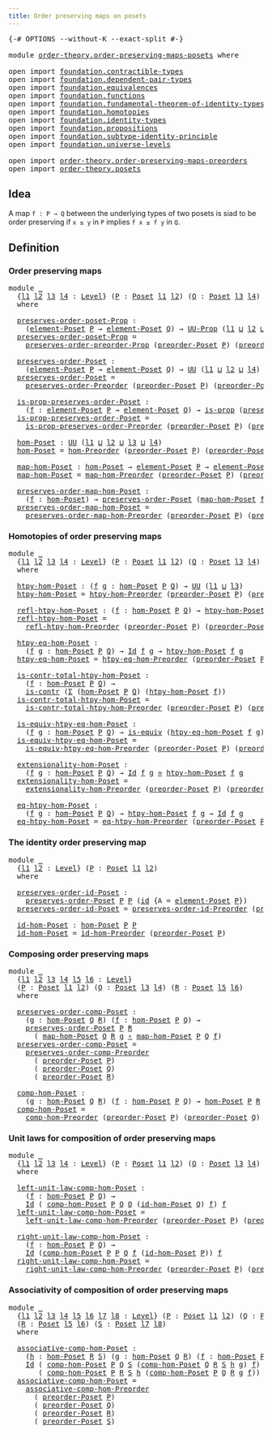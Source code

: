 ```yaml
---
title: Order preserving maps on posets
---
```


<pre class="Agda"><a id="57" class="Symbol">{-#</a> <a id="61" class="Keyword">OPTIONS</a> <a id="69" class="Pragma">--without-K</a> <a id="81" class="Pragma">--exact-split</a> <a id="95" class="Symbol">#-}</a>

<a id="100" class="Keyword">module</a> <a id="107" href="order-theory.order-preserving-maps-posets.html" class="Module">order-theory.order-preserving-maps-posets</a> <a id="149" class="Keyword">where</a>

<a id="156" class="Keyword">open</a> <a id="161" class="Keyword">import</a> <a id="168" href="foundation.contractible-types.html" class="Module">foundation.contractible-types</a>
<a id="198" class="Keyword">open</a> <a id="203" class="Keyword">import</a> <a id="210" href="foundation.dependent-pair-types.html" class="Module">foundation.dependent-pair-types</a>
<a id="242" class="Keyword">open</a> <a id="247" class="Keyword">import</a> <a id="254" href="foundation.equivalences.html" class="Module">foundation.equivalences</a>
<a id="278" class="Keyword">open</a> <a id="283" class="Keyword">import</a> <a id="290" href="foundation.functions.html" class="Module">foundation.functions</a>
<a id="311" class="Keyword">open</a> <a id="316" class="Keyword">import</a> <a id="323" href="foundation.fundamental-theorem-of-identity-types.html" class="Module">foundation.fundamental-theorem-of-identity-types</a>
<a id="372" class="Keyword">open</a> <a id="377" class="Keyword">import</a> <a id="384" href="foundation.homotopies.html" class="Module">foundation.homotopies</a>
<a id="406" class="Keyword">open</a> <a id="411" class="Keyword">import</a> <a id="418" href="foundation.identity-types.html" class="Module">foundation.identity-types</a>
<a id="444" class="Keyword">open</a> <a id="449" class="Keyword">import</a> <a id="456" href="foundation.propositions.html" class="Module">foundation.propositions</a>
<a id="480" class="Keyword">open</a> <a id="485" class="Keyword">import</a> <a id="492" href="foundation.subtype-identity-principle.html" class="Module">foundation.subtype-identity-principle</a>
<a id="530" class="Keyword">open</a> <a id="535" class="Keyword">import</a> <a id="542" href="foundation.universe-levels.html" class="Module">foundation.universe-levels</a>

<a id="570" class="Keyword">open</a> <a id="575" class="Keyword">import</a> <a id="582" href="order-theory.order-preserving-maps-preorders.html" class="Module">order-theory.order-preserving-maps-preorders</a>
<a id="627" class="Keyword">open</a> <a id="632" class="Keyword">import</a> <a id="639" href="order-theory.posets.html" class="Module">order-theory.posets</a>
</pre>
## Idea

A map `f : P → Q` between the underlying types of two posets is siad to be order preserving if `x ≤ y` in `P` implies `f x ≤ f y` in `Q`.

## Definition

### Order preserving maps

<pre class="Agda"><a id="862" class="Keyword">module</a> <a id="869" href="order-theory.order-preserving-maps-posets.html#869" class="Module">_</a>
  <a id="873" class="Symbol">{</a><a id="874" href="order-theory.order-preserving-maps-posets.html#874" class="Bound">l1</a> <a id="877" href="order-theory.order-preserving-maps-posets.html#877" class="Bound">l2</a> <a id="880" href="order-theory.order-preserving-maps-posets.html#880" class="Bound">l3</a> <a id="883" href="order-theory.order-preserving-maps-posets.html#883" class="Bound">l4</a> <a id="886" class="Symbol">:</a> <a id="888" href="Agda.Primitive.html#597" class="Postulate">Level</a><a id="893" class="Symbol">}</a> <a id="895" class="Symbol">(</a><a id="896" href="order-theory.order-preserving-maps-posets.html#896" class="Bound">P</a> <a id="898" class="Symbol">:</a> <a id="900" href="order-theory.posets.html#731" class="Function">Poset</a> <a id="906" href="order-theory.order-preserving-maps-posets.html#874" class="Bound">l1</a> <a id="909" href="order-theory.order-preserving-maps-posets.html#877" class="Bound">l2</a><a id="911" class="Symbol">)</a> <a id="913" class="Symbol">(</a><a id="914" href="order-theory.order-preserving-maps-posets.html#914" class="Bound">Q</a> <a id="916" class="Symbol">:</a> <a id="918" href="order-theory.posets.html#731" class="Function">Poset</a> <a id="924" href="order-theory.order-preserving-maps-posets.html#880" class="Bound">l3</a> <a id="927" href="order-theory.order-preserving-maps-posets.html#883" class="Bound">l4</a><a id="929" class="Symbol">)</a>
  <a id="933" class="Keyword">where</a>

  <a id="942" href="order-theory.order-preserving-maps-posets.html#942" class="Function">preserves-order-poset-Prop</a> <a id="969" class="Symbol">:</a>
    <a id="975" class="Symbol">(</a><a id="976" href="order-theory.posets.html#1145" class="Function">element-Poset</a> <a id="990" href="order-theory.order-preserving-maps-posets.html#896" class="Bound">P</a> <a id="992" class="Symbol">→</a> <a id="994" href="order-theory.posets.html#1145" class="Function">element-Poset</a> <a id="1008" href="order-theory.order-preserving-maps-posets.html#914" class="Bound">Q</a><a id="1009" class="Symbol">)</a> <a id="1011" class="Symbol">→</a> <a id="1013" href="foundation-core.propositions.html#1380" class="Function">UU-Prop</a> <a id="1021" class="Symbol">(</a><a id="1022" href="order-theory.order-preserving-maps-posets.html#874" class="Bound">l1</a> <a id="1025" href="Agda.Primitive.html#810" class="Primitive Operator">⊔</a> <a id="1027" href="order-theory.order-preserving-maps-posets.html#877" class="Bound">l2</a> <a id="1030" href="Agda.Primitive.html#810" class="Primitive Operator">⊔</a> <a id="1032" href="order-theory.order-preserving-maps-posets.html#883" class="Bound">l4</a><a id="1034" class="Symbol">)</a>
  <a id="1038" href="order-theory.order-preserving-maps-posets.html#942" class="Function">preserves-order-poset-Prop</a> <a id="1065" class="Symbol">=</a>
    <a id="1071" href="order-theory.order-preserving-maps-preorders.html#903" class="Function">preserves-order-preorder-Prop</a> <a id="1101" class="Symbol">(</a><a id="1102" href="order-theory.posets.html#1761" class="Function">preorder-Poset</a> <a id="1117" href="order-theory.order-preserving-maps-posets.html#896" class="Bound">P</a><a id="1118" class="Symbol">)</a> <a id="1120" class="Symbol">(</a><a id="1121" href="order-theory.posets.html#1761" class="Function">preorder-Poset</a> <a id="1136" href="order-theory.order-preserving-maps-posets.html#914" class="Bound">Q</a><a id="1137" class="Symbol">)</a>

  <a id="1142" href="order-theory.order-preserving-maps-posets.html#1142" class="Function">preserves-order-Poset</a> <a id="1164" class="Symbol">:</a>
    <a id="1170" class="Symbol">(</a><a id="1171" href="order-theory.posets.html#1145" class="Function">element-Poset</a> <a id="1185" href="order-theory.order-preserving-maps-posets.html#896" class="Bound">P</a> <a id="1187" class="Symbol">→</a> <a id="1189" href="order-theory.posets.html#1145" class="Function">element-Poset</a> <a id="1203" href="order-theory.order-preserving-maps-posets.html#914" class="Bound">Q</a><a id="1204" class="Symbol">)</a> <a id="1206" class="Symbol">→</a> <a id="1208" href="foundation-core.universe-levels.html#222" class="Primitive">UU</a> <a id="1211" class="Symbol">(</a><a id="1212" href="order-theory.order-preserving-maps-posets.html#874" class="Bound">l1</a> <a id="1215" href="Agda.Primitive.html#810" class="Primitive Operator">⊔</a> <a id="1217" href="order-theory.order-preserving-maps-posets.html#877" class="Bound">l2</a> <a id="1220" href="Agda.Primitive.html#810" class="Primitive Operator">⊔</a> <a id="1222" href="order-theory.order-preserving-maps-posets.html#883" class="Bound">l4</a><a id="1224" class="Symbol">)</a>
  <a id="1228" href="order-theory.order-preserving-maps-posets.html#1142" class="Function">preserves-order-Poset</a> <a id="1250" class="Symbol">=</a>
    <a id="1256" href="order-theory.order-preserving-maps-preorders.html#1276" class="Function">preserves-order-Preorder</a> <a id="1281" class="Symbol">(</a><a id="1282" href="order-theory.posets.html#1761" class="Function">preorder-Poset</a> <a id="1297" href="order-theory.order-preserving-maps-posets.html#896" class="Bound">P</a><a id="1298" class="Symbol">)</a> <a id="1300" class="Symbol">(</a><a id="1301" href="order-theory.posets.html#1761" class="Function">preorder-Poset</a> <a id="1316" href="order-theory.order-preserving-maps-posets.html#914" class="Bound">Q</a><a id="1317" class="Symbol">)</a>

  <a id="1322" href="order-theory.order-preserving-maps-posets.html#1322" class="Function">is-prop-preserves-order-Poset</a> <a id="1352" class="Symbol">:</a>
    <a id="1358" class="Symbol">(</a><a id="1359" href="order-theory.order-preserving-maps-posets.html#1359" class="Bound">f</a> <a id="1361" class="Symbol">:</a> <a id="1363" href="order-theory.posets.html#1145" class="Function">element-Poset</a> <a id="1377" href="order-theory.order-preserving-maps-posets.html#896" class="Bound">P</a> <a id="1379" class="Symbol">→</a> <a id="1381" href="order-theory.posets.html#1145" class="Function">element-Poset</a> <a id="1395" href="order-theory.order-preserving-maps-posets.html#914" class="Bound">Q</a><a id="1396" class="Symbol">)</a> <a id="1398" class="Symbol">→</a> <a id="1400" href="foundation-core.propositions.html#1295" class="Function">is-prop</a> <a id="1408" class="Symbol">(</a><a id="1409" href="order-theory.order-preserving-maps-posets.html#1142" class="Function">preserves-order-Poset</a> <a id="1431" href="order-theory.order-preserving-maps-posets.html#1359" class="Bound">f</a><a id="1432" class="Symbol">)</a>
  <a id="1436" href="order-theory.order-preserving-maps-posets.html#1322" class="Function">is-prop-preserves-order-Poset</a> <a id="1466" class="Symbol">=</a>
    <a id="1472" href="order-theory.order-preserving-maps-preorders.html#1451" class="Function">is-prop-preserves-order-Preorder</a> <a id="1505" class="Symbol">(</a><a id="1506" href="order-theory.posets.html#1761" class="Function">preorder-Poset</a> <a id="1521" href="order-theory.order-preserving-maps-posets.html#896" class="Bound">P</a><a id="1522" class="Symbol">)</a> <a id="1524" class="Symbol">(</a><a id="1525" href="order-theory.posets.html#1761" class="Function">preorder-Poset</a> <a id="1540" href="order-theory.order-preserving-maps-posets.html#914" class="Bound">Q</a><a id="1541" class="Symbol">)</a>

  <a id="1546" href="order-theory.order-preserving-maps-posets.html#1546" class="Function">hom-Poset</a> <a id="1556" class="Symbol">:</a> <a id="1558" href="foundation-core.universe-levels.html#222" class="Primitive">UU</a> <a id="1561" class="Symbol">(</a><a id="1562" href="order-theory.order-preserving-maps-posets.html#874" class="Bound">l1</a> <a id="1565" href="Agda.Primitive.html#810" class="Primitive Operator">⊔</a> <a id="1567" href="order-theory.order-preserving-maps-posets.html#877" class="Bound">l2</a> <a id="1570" href="Agda.Primitive.html#810" class="Primitive Operator">⊔</a> <a id="1572" href="order-theory.order-preserving-maps-posets.html#880" class="Bound">l3</a> <a id="1575" href="Agda.Primitive.html#810" class="Primitive Operator">⊔</a> <a id="1577" href="order-theory.order-preserving-maps-posets.html#883" class="Bound">l4</a><a id="1579" class="Symbol">)</a>
  <a id="1583" href="order-theory.order-preserving-maps-posets.html#1546" class="Function">hom-Poset</a> <a id="1593" class="Symbol">=</a> <a id="1595" href="order-theory.order-preserving-maps-preorders.html#1677" class="Function">hom-Preorder</a> <a id="1608" class="Symbol">(</a><a id="1609" href="order-theory.posets.html#1761" class="Function">preorder-Poset</a> <a id="1624" href="order-theory.order-preserving-maps-posets.html#896" class="Bound">P</a><a id="1625" class="Symbol">)</a> <a id="1627" class="Symbol">(</a><a id="1628" href="order-theory.posets.html#1761" class="Function">preorder-Poset</a> <a id="1643" href="order-theory.order-preserving-maps-posets.html#914" class="Bound">Q</a><a id="1644" class="Symbol">)</a>

  <a id="1649" href="order-theory.order-preserving-maps-posets.html#1649" class="Function">map-hom-Poset</a> <a id="1663" class="Symbol">:</a> <a id="1665" href="order-theory.order-preserving-maps-posets.html#1546" class="Function">hom-Poset</a> <a id="1675" class="Symbol">→</a> <a id="1677" href="order-theory.posets.html#1145" class="Function">element-Poset</a> <a id="1691" href="order-theory.order-preserving-maps-posets.html#896" class="Bound">P</a> <a id="1693" class="Symbol">→</a> <a id="1695" href="order-theory.posets.html#1145" class="Function">element-Poset</a> <a id="1709" href="order-theory.order-preserving-maps-posets.html#914" class="Bound">Q</a>
  <a id="1713" href="order-theory.order-preserving-maps-posets.html#1649" class="Function">map-hom-Poset</a> <a id="1727" class="Symbol">=</a> <a id="1729" href="order-theory.order-preserving-maps-preorders.html#1808" class="Function">map-hom-Preorder</a> <a id="1746" class="Symbol">(</a><a id="1747" href="order-theory.posets.html#1761" class="Function">preorder-Poset</a> <a id="1762" href="order-theory.order-preserving-maps-posets.html#896" class="Bound">P</a><a id="1763" class="Symbol">)</a> <a id="1765" class="Symbol">(</a><a id="1766" href="order-theory.posets.html#1761" class="Function">preorder-Poset</a> <a id="1781" href="order-theory.order-preserving-maps-posets.html#914" class="Bound">Q</a><a id="1782" class="Symbol">)</a>

  <a id="1787" href="order-theory.order-preserving-maps-posets.html#1787" class="Function">preserves-order-map-hom-Poset</a> <a id="1817" class="Symbol">:</a>
    <a id="1823" class="Symbol">(</a><a id="1824" href="order-theory.order-preserving-maps-posets.html#1824" class="Bound">f</a> <a id="1826" class="Symbol">:</a> <a id="1828" href="order-theory.order-preserving-maps-posets.html#1546" class="Function">hom-Poset</a><a id="1837" class="Symbol">)</a> <a id="1839" class="Symbol">→</a> <a id="1841" href="order-theory.order-preserving-maps-posets.html#1142" class="Function">preserves-order-Poset</a> <a id="1863" class="Symbol">(</a><a id="1864" href="order-theory.order-preserving-maps-posets.html#1649" class="Function">map-hom-Poset</a> <a id="1878" href="order-theory.order-preserving-maps-posets.html#1824" class="Bound">f</a><a id="1879" class="Symbol">)</a>
  <a id="1883" href="order-theory.order-preserving-maps-posets.html#1787" class="Function">preserves-order-map-hom-Poset</a> <a id="1913" class="Symbol">=</a>
    <a id="1919" href="order-theory.order-preserving-maps-preorders.html#1910" class="Function">preserves-order-map-hom-Preorder</a> <a id="1952" class="Symbol">(</a><a id="1953" href="order-theory.posets.html#1761" class="Function">preorder-Poset</a> <a id="1968" href="order-theory.order-preserving-maps-posets.html#896" class="Bound">P</a><a id="1969" class="Symbol">)</a> <a id="1971" class="Symbol">(</a><a id="1972" href="order-theory.posets.html#1761" class="Function">preorder-Poset</a> <a id="1987" href="order-theory.order-preserving-maps-posets.html#914" class="Bound">Q</a><a id="1988" class="Symbol">)</a>
</pre>
### Homotopies of order preserving maps

<pre class="Agda"><a id="2044" class="Keyword">module</a> <a id="2051" href="order-theory.order-preserving-maps-posets.html#2051" class="Module">_</a>
  <a id="2055" class="Symbol">{</a><a id="2056" href="order-theory.order-preserving-maps-posets.html#2056" class="Bound">l1</a> <a id="2059" href="order-theory.order-preserving-maps-posets.html#2059" class="Bound">l2</a> <a id="2062" href="order-theory.order-preserving-maps-posets.html#2062" class="Bound">l3</a> <a id="2065" href="order-theory.order-preserving-maps-posets.html#2065" class="Bound">l4</a> <a id="2068" class="Symbol">:</a> <a id="2070" href="Agda.Primitive.html#597" class="Postulate">Level</a><a id="2075" class="Symbol">}</a> <a id="2077" class="Symbol">(</a><a id="2078" href="order-theory.order-preserving-maps-posets.html#2078" class="Bound">P</a> <a id="2080" class="Symbol">:</a> <a id="2082" href="order-theory.posets.html#731" class="Function">Poset</a> <a id="2088" href="order-theory.order-preserving-maps-posets.html#2056" class="Bound">l1</a> <a id="2091" href="order-theory.order-preserving-maps-posets.html#2059" class="Bound">l2</a><a id="2093" class="Symbol">)</a> <a id="2095" class="Symbol">(</a><a id="2096" href="order-theory.order-preserving-maps-posets.html#2096" class="Bound">Q</a> <a id="2098" class="Symbol">:</a> <a id="2100" href="order-theory.posets.html#731" class="Function">Poset</a> <a id="2106" href="order-theory.order-preserving-maps-posets.html#2062" class="Bound">l3</a> <a id="2109" href="order-theory.order-preserving-maps-posets.html#2065" class="Bound">l4</a><a id="2111" class="Symbol">)</a>
  <a id="2115" class="Keyword">where</a>

  <a id="2124" href="order-theory.order-preserving-maps-posets.html#2124" class="Function">htpy-hom-Poset</a> <a id="2139" class="Symbol">:</a> <a id="2141" class="Symbol">(</a><a id="2142" href="order-theory.order-preserving-maps-posets.html#2142" class="Bound">f</a> <a id="2144" href="order-theory.order-preserving-maps-posets.html#2144" class="Bound">g</a> <a id="2146" class="Symbol">:</a> <a id="2148" href="order-theory.order-preserving-maps-posets.html#1546" class="Function">hom-Poset</a> <a id="2158" href="order-theory.order-preserving-maps-posets.html#2078" class="Bound">P</a> <a id="2160" href="order-theory.order-preserving-maps-posets.html#2096" class="Bound">Q</a><a id="2161" class="Symbol">)</a> <a id="2163" class="Symbol">→</a> <a id="2165" href="foundation-core.universe-levels.html#222" class="Primitive">UU</a> <a id="2168" class="Symbol">(</a><a id="2169" href="order-theory.order-preserving-maps-posets.html#2056" class="Bound">l1</a> <a id="2172" href="Agda.Primitive.html#810" class="Primitive Operator">⊔</a> <a id="2174" href="order-theory.order-preserving-maps-posets.html#2062" class="Bound">l3</a><a id="2176" class="Symbol">)</a>
  <a id="2180" href="order-theory.order-preserving-maps-posets.html#2124" class="Function">htpy-hom-Poset</a> <a id="2195" class="Symbol">=</a> <a id="2197" href="order-theory.order-preserving-maps-preorders.html#2197" class="Function">htpy-hom-Preorder</a> <a id="2215" class="Symbol">(</a><a id="2216" href="order-theory.posets.html#1761" class="Function">preorder-Poset</a> <a id="2231" href="order-theory.order-preserving-maps-posets.html#2078" class="Bound">P</a><a id="2232" class="Symbol">)</a> <a id="2234" class="Symbol">(</a><a id="2235" href="order-theory.posets.html#1761" class="Function">preorder-Poset</a> <a id="2250" href="order-theory.order-preserving-maps-posets.html#2096" class="Bound">Q</a><a id="2251" class="Symbol">)</a>

  <a id="2256" href="order-theory.order-preserving-maps-posets.html#2256" class="Function">refl-htpy-hom-Poset</a> <a id="2276" class="Symbol">:</a> <a id="2278" class="Symbol">(</a><a id="2279" href="order-theory.order-preserving-maps-posets.html#2279" class="Bound">f</a> <a id="2281" class="Symbol">:</a> <a id="2283" href="order-theory.order-preserving-maps-posets.html#1546" class="Function">hom-Poset</a> <a id="2293" href="order-theory.order-preserving-maps-posets.html#2078" class="Bound">P</a> <a id="2295" href="order-theory.order-preserving-maps-posets.html#2096" class="Bound">Q</a><a id="2296" class="Symbol">)</a> <a id="2298" class="Symbol">→</a> <a id="2300" href="order-theory.order-preserving-maps-posets.html#2124" class="Function">htpy-hom-Poset</a> <a id="2315" href="order-theory.order-preserving-maps-posets.html#2279" class="Bound">f</a> <a id="2317" href="order-theory.order-preserving-maps-posets.html#2279" class="Bound">f</a>
  <a id="2321" href="order-theory.order-preserving-maps-posets.html#2256" class="Function">refl-htpy-hom-Poset</a> <a id="2341" class="Symbol">=</a>
    <a id="2347" href="order-theory.order-preserving-maps-preorders.html#2334" class="Function">refl-htpy-hom-Preorder</a> <a id="2370" class="Symbol">(</a><a id="2371" href="order-theory.posets.html#1761" class="Function">preorder-Poset</a> <a id="2386" href="order-theory.order-preserving-maps-posets.html#2078" class="Bound">P</a><a id="2387" class="Symbol">)</a> <a id="2389" class="Symbol">(</a><a id="2390" href="order-theory.posets.html#1761" class="Function">preorder-Poset</a> <a id="2405" href="order-theory.order-preserving-maps-posets.html#2096" class="Bound">Q</a><a id="2406" class="Symbol">)</a>

  <a id="2411" href="order-theory.order-preserving-maps-posets.html#2411" class="Function">htpy-eq-hom-Poset</a> <a id="2429" class="Symbol">:</a>
    <a id="2435" class="Symbol">(</a><a id="2436" href="order-theory.order-preserving-maps-posets.html#2436" class="Bound">f</a> <a id="2438" href="order-theory.order-preserving-maps-posets.html#2438" class="Bound">g</a> <a id="2440" class="Symbol">:</a> <a id="2442" href="order-theory.order-preserving-maps-posets.html#1546" class="Function">hom-Poset</a> <a id="2452" href="order-theory.order-preserving-maps-posets.html#2078" class="Bound">P</a> <a id="2454" href="order-theory.order-preserving-maps-posets.html#2096" class="Bound">Q</a><a id="2455" class="Symbol">)</a> <a id="2457" class="Symbol">→</a> <a id="2459" href="foundation-core.identity-types.html#1754" class="Datatype">Id</a> <a id="2462" href="order-theory.order-preserving-maps-posets.html#2436" class="Bound">f</a> <a id="2464" href="order-theory.order-preserving-maps-posets.html#2438" class="Bound">g</a> <a id="2466" class="Symbol">→</a> <a id="2468" href="order-theory.order-preserving-maps-posets.html#2124" class="Function">htpy-hom-Poset</a> <a id="2483" href="order-theory.order-preserving-maps-posets.html#2436" class="Bound">f</a> <a id="2485" href="order-theory.order-preserving-maps-posets.html#2438" class="Bound">g</a>
  <a id="2489" href="order-theory.order-preserving-maps-posets.html#2411" class="Function">htpy-eq-hom-Poset</a> <a id="2507" class="Symbol">=</a> <a id="2509" href="order-theory.order-preserving-maps-preorders.html#2448" class="Function">htpy-eq-hom-Preorder</a> <a id="2530" class="Symbol">(</a><a id="2531" href="order-theory.posets.html#1761" class="Function">preorder-Poset</a> <a id="2546" href="order-theory.order-preserving-maps-posets.html#2078" class="Bound">P</a><a id="2547" class="Symbol">)</a> <a id="2549" class="Symbol">(</a><a id="2550" href="order-theory.posets.html#1761" class="Function">preorder-Poset</a> <a id="2565" href="order-theory.order-preserving-maps-posets.html#2096" class="Bound">Q</a><a id="2566" class="Symbol">)</a>

  <a id="2571" href="order-theory.order-preserving-maps-posets.html#2571" class="Function">is-contr-total-htpy-hom-Poset</a> <a id="2601" class="Symbol">:</a>
    <a id="2607" class="Symbol">(</a><a id="2608" href="order-theory.order-preserving-maps-posets.html#2608" class="Bound">f</a> <a id="2610" class="Symbol">:</a> <a id="2612" href="order-theory.order-preserving-maps-posets.html#1546" class="Function">hom-Poset</a> <a id="2622" href="order-theory.order-preserving-maps-posets.html#2078" class="Bound">P</a> <a id="2624" href="order-theory.order-preserving-maps-posets.html#2096" class="Bound">Q</a><a id="2625" class="Symbol">)</a> <a id="2627" class="Symbol">→</a>
    <a id="2633" href="foundation-core.contractible-types.html#992" class="Function">is-contr</a> <a id="2642" class="Symbol">(</a><a id="2643" href="foundation-core.dependent-pair-types.html#502" class="Record">Σ</a> <a id="2645" class="Symbol">(</a><a id="2646" href="order-theory.order-preserving-maps-posets.html#1546" class="Function">hom-Poset</a> <a id="2656" href="order-theory.order-preserving-maps-posets.html#2078" class="Bound">P</a> <a id="2658" href="order-theory.order-preserving-maps-posets.html#2096" class="Bound">Q</a><a id="2659" class="Symbol">)</a> <a id="2661" class="Symbol">(</a><a id="2662" href="order-theory.order-preserving-maps-posets.html#2124" class="Function">htpy-hom-Poset</a> <a id="2677" href="order-theory.order-preserving-maps-posets.html#2608" class="Bound">f</a><a id="2678" class="Symbol">))</a>
  <a id="2683" href="order-theory.order-preserving-maps-posets.html#2571" class="Function">is-contr-total-htpy-hom-Poset</a> <a id="2713" class="Symbol">=</a>
    <a id="2719" href="order-theory.order-preserving-maps-preorders.html#2596" class="Function">is-contr-total-htpy-hom-Preorder</a> <a id="2752" class="Symbol">(</a><a id="2753" href="order-theory.posets.html#1761" class="Function">preorder-Poset</a> <a id="2768" href="order-theory.order-preserving-maps-posets.html#2078" class="Bound">P</a><a id="2769" class="Symbol">)</a> <a id="2771" class="Symbol">(</a><a id="2772" href="order-theory.posets.html#1761" class="Function">preorder-Poset</a> <a id="2787" href="order-theory.order-preserving-maps-posets.html#2096" class="Bound">Q</a><a id="2788" class="Symbol">)</a>

  <a id="2793" href="order-theory.order-preserving-maps-posets.html#2793" class="Function">is-equiv-htpy-eq-hom-Poset</a> <a id="2820" class="Symbol">:</a>
    <a id="2826" class="Symbol">(</a><a id="2827" href="order-theory.order-preserving-maps-posets.html#2827" class="Bound">f</a> <a id="2829" href="order-theory.order-preserving-maps-posets.html#2829" class="Bound">g</a> <a id="2831" class="Symbol">:</a> <a id="2833" href="order-theory.order-preserving-maps-posets.html#1546" class="Function">hom-Poset</a> <a id="2843" href="order-theory.order-preserving-maps-posets.html#2078" class="Bound">P</a> <a id="2845" href="order-theory.order-preserving-maps-posets.html#2096" class="Bound">Q</a><a id="2846" class="Symbol">)</a> <a id="2848" class="Symbol">→</a> <a id="2850" href="foundation-core.equivalences.html#1542" class="Function">is-equiv</a> <a id="2859" class="Symbol">(</a><a id="2860" href="order-theory.order-preserving-maps-posets.html#2411" class="Function">htpy-eq-hom-Poset</a> <a id="2878" href="order-theory.order-preserving-maps-posets.html#2827" class="Bound">f</a> <a id="2880" href="order-theory.order-preserving-maps-posets.html#2829" class="Bound">g</a><a id="2881" class="Symbol">)</a>
  <a id="2885" href="order-theory.order-preserving-maps-posets.html#2793" class="Function">is-equiv-htpy-eq-hom-Poset</a> <a id="2912" class="Symbol">=</a>
    <a id="2918" href="order-theory.order-preserving-maps-preorders.html#2989" class="Function">is-equiv-htpy-eq-hom-Preorder</a> <a id="2948" class="Symbol">(</a><a id="2949" href="order-theory.posets.html#1761" class="Function">preorder-Poset</a> <a id="2964" href="order-theory.order-preserving-maps-posets.html#2078" class="Bound">P</a><a id="2965" class="Symbol">)</a> <a id="2967" class="Symbol">(</a><a id="2968" href="order-theory.posets.html#1761" class="Function">preorder-Poset</a> <a id="2983" href="order-theory.order-preserving-maps-posets.html#2096" class="Bound">Q</a><a id="2984" class="Symbol">)</a>

  <a id="2989" href="order-theory.order-preserving-maps-posets.html#2989" class="Function">extensionality-hom-Poset</a> <a id="3014" class="Symbol">:</a>
    <a id="3020" class="Symbol">(</a><a id="3021" href="order-theory.order-preserving-maps-posets.html#3021" class="Bound">f</a> <a id="3023" href="order-theory.order-preserving-maps-posets.html#3023" class="Bound">g</a> <a id="3025" class="Symbol">:</a> <a id="3027" href="order-theory.order-preserving-maps-posets.html#1546" class="Function">hom-Poset</a> <a id="3037" href="order-theory.order-preserving-maps-posets.html#2078" class="Bound">P</a> <a id="3039" href="order-theory.order-preserving-maps-posets.html#2096" class="Bound">Q</a><a id="3040" class="Symbol">)</a> <a id="3042" class="Symbol">→</a> <a id="3044" href="foundation-core.identity-types.html#1754" class="Datatype">Id</a> <a id="3047" href="order-theory.order-preserving-maps-posets.html#3021" class="Bound">f</a> <a id="3049" href="order-theory.order-preserving-maps-posets.html#3023" class="Bound">g</a> <a id="3051" href="foundation-core.equivalences.html#1607" class="Function Operator">≃</a> <a id="3053" href="order-theory.order-preserving-maps-posets.html#2124" class="Function">htpy-hom-Poset</a> <a id="3068" href="order-theory.order-preserving-maps-posets.html#3021" class="Bound">f</a> <a id="3070" href="order-theory.order-preserving-maps-posets.html#3023" class="Bound">g</a>
  <a id="3074" href="order-theory.order-preserving-maps-posets.html#2989" class="Function">extensionality-hom-Poset</a> <a id="3099" class="Symbol">=</a>
    <a id="3105" href="order-theory.order-preserving-maps-preorders.html#3266" class="Function">extensionality-hom-Preorder</a> <a id="3133" class="Symbol">(</a><a id="3134" href="order-theory.posets.html#1761" class="Function">preorder-Poset</a> <a id="3149" href="order-theory.order-preserving-maps-posets.html#2078" class="Bound">P</a><a id="3150" class="Symbol">)</a> <a id="3152" class="Symbol">(</a><a id="3153" href="order-theory.posets.html#1761" class="Function">preorder-Poset</a> <a id="3168" href="order-theory.order-preserving-maps-posets.html#2096" class="Bound">Q</a><a id="3169" class="Symbol">)</a>

  <a id="3174" href="order-theory.order-preserving-maps-posets.html#3174" class="Function">eq-htpy-hom-Poset</a> <a id="3192" class="Symbol">:</a>
    <a id="3198" class="Symbol">(</a><a id="3199" href="order-theory.order-preserving-maps-posets.html#3199" class="Bound">f</a> <a id="3201" href="order-theory.order-preserving-maps-posets.html#3201" class="Bound">g</a> <a id="3203" class="Symbol">:</a> <a id="3205" href="order-theory.order-preserving-maps-posets.html#1546" class="Function">hom-Poset</a> <a id="3215" href="order-theory.order-preserving-maps-posets.html#2078" class="Bound">P</a> <a id="3217" href="order-theory.order-preserving-maps-posets.html#2096" class="Bound">Q</a><a id="3218" class="Symbol">)</a> <a id="3220" class="Symbol">→</a> <a id="3222" href="order-theory.order-preserving-maps-posets.html#2124" class="Function">htpy-hom-Poset</a> <a id="3237" href="order-theory.order-preserving-maps-posets.html#3199" class="Bound">f</a> <a id="3239" href="order-theory.order-preserving-maps-posets.html#3201" class="Bound">g</a> <a id="3241" class="Symbol">→</a> <a id="3243" href="foundation-core.identity-types.html#1754" class="Datatype">Id</a> <a id="3246" href="order-theory.order-preserving-maps-posets.html#3199" class="Bound">f</a> <a id="3248" href="order-theory.order-preserving-maps-posets.html#3201" class="Bound">g</a>
  <a id="3252" href="order-theory.order-preserving-maps-posets.html#3174" class="Function">eq-htpy-hom-Poset</a> <a id="3270" class="Symbol">=</a> <a id="3272" href="order-theory.order-preserving-maps-preorders.html#3504" class="Function">eq-htpy-hom-Preorder</a> <a id="3293" class="Symbol">(</a><a id="3294" href="order-theory.posets.html#1761" class="Function">preorder-Poset</a> <a id="3309" href="order-theory.order-preserving-maps-posets.html#2078" class="Bound">P</a><a id="3310" class="Symbol">)</a> <a id="3312" class="Symbol">(</a><a id="3313" href="order-theory.posets.html#1761" class="Function">preorder-Poset</a> <a id="3328" href="order-theory.order-preserving-maps-posets.html#2096" class="Bound">Q</a><a id="3329" class="Symbol">)</a>
</pre>
### The identity order preserving map

<pre class="Agda"><a id="3383" class="Keyword">module</a> <a id="3390" href="order-theory.order-preserving-maps-posets.html#3390" class="Module">_</a>
  <a id="3394" class="Symbol">{</a><a id="3395" href="order-theory.order-preserving-maps-posets.html#3395" class="Bound">l1</a> <a id="3398" href="order-theory.order-preserving-maps-posets.html#3398" class="Bound">l2</a> <a id="3401" class="Symbol">:</a> <a id="3403" href="Agda.Primitive.html#597" class="Postulate">Level</a><a id="3408" class="Symbol">}</a> <a id="3410" class="Symbol">(</a><a id="3411" href="order-theory.order-preserving-maps-posets.html#3411" class="Bound">P</a> <a id="3413" class="Symbol">:</a> <a id="3415" href="order-theory.posets.html#731" class="Function">Poset</a> <a id="3421" href="order-theory.order-preserving-maps-posets.html#3395" class="Bound">l1</a> <a id="3424" href="order-theory.order-preserving-maps-posets.html#3398" class="Bound">l2</a><a id="3426" class="Symbol">)</a>
  <a id="3430" class="Keyword">where</a>

  <a id="3439" href="order-theory.order-preserving-maps-posets.html#3439" class="Function">preserves-order-id-Poset</a> <a id="3464" class="Symbol">:</a>
    <a id="3470" href="order-theory.order-preserving-maps-posets.html#1142" class="Function">preserves-order-Poset</a> <a id="3492" href="order-theory.order-preserving-maps-posets.html#3411" class="Bound">P</a> <a id="3494" href="order-theory.order-preserving-maps-posets.html#3411" class="Bound">P</a> <a id="3496" class="Symbol">(</a><a id="3497" href="foundation-core.functions.html#309" class="Function">id</a> <a id="3500" class="Symbol">{</a><a id="3501" class="Argument">A</a> <a id="3503" class="Symbol">=</a> <a id="3505" href="order-theory.posets.html#1145" class="Function">element-Poset</a> <a id="3519" href="order-theory.order-preserving-maps-posets.html#3411" class="Bound">P</a><a id="3520" class="Symbol">})</a>
  <a id="3525" href="order-theory.order-preserving-maps-posets.html#3439" class="Function">preserves-order-id-Poset</a> <a id="3550" class="Symbol">=</a> <a id="3552" href="order-theory.order-preserving-maps-preorders.html#3786" class="Function">preserves-order-id-Preorder</a> <a id="3580" class="Symbol">(</a><a id="3581" href="order-theory.posets.html#1761" class="Function">preorder-Poset</a> <a id="3596" href="order-theory.order-preserving-maps-posets.html#3411" class="Bound">P</a><a id="3597" class="Symbol">)</a>

  <a id="3602" href="order-theory.order-preserving-maps-posets.html#3602" class="Function">id-hom-Poset</a> <a id="3615" class="Symbol">:</a> <a id="3617" href="order-theory.order-preserving-maps-posets.html#1546" class="Function">hom-Poset</a> <a id="3627" href="order-theory.order-preserving-maps-posets.html#3411" class="Bound">P</a> <a id="3629" href="order-theory.order-preserving-maps-posets.html#3411" class="Bound">P</a>
  <a id="3633" href="order-theory.order-preserving-maps-posets.html#3602" class="Function">id-hom-Poset</a> <a id="3646" class="Symbol">=</a> <a id="3648" href="order-theory.order-preserving-maps-preorders.html#3921" class="Function">id-hom-Preorder</a> <a id="3664" class="Symbol">(</a><a id="3665" href="order-theory.posets.html#1761" class="Function">preorder-Poset</a> <a id="3680" href="order-theory.order-preserving-maps-posets.html#3411" class="Bound">P</a><a id="3681" class="Symbol">)</a>
</pre>
### Composing order preserving maps

<pre class="Agda"><a id="3733" class="Keyword">module</a> <a id="3740" href="order-theory.order-preserving-maps-posets.html#3740" class="Module">_</a>
  <a id="3744" class="Symbol">{</a><a id="3745" href="order-theory.order-preserving-maps-posets.html#3745" class="Bound">l1</a> <a id="3748" href="order-theory.order-preserving-maps-posets.html#3748" class="Bound">l2</a> <a id="3751" href="order-theory.order-preserving-maps-posets.html#3751" class="Bound">l3</a> <a id="3754" href="order-theory.order-preserving-maps-posets.html#3754" class="Bound">l4</a> <a id="3757" href="order-theory.order-preserving-maps-posets.html#3757" class="Bound">l5</a> <a id="3760" href="order-theory.order-preserving-maps-posets.html#3760" class="Bound">l6</a> <a id="3763" class="Symbol">:</a> <a id="3765" href="Agda.Primitive.html#597" class="Postulate">Level</a><a id="3770" class="Symbol">}</a>
  <a id="3774" class="Symbol">(</a><a id="3775" href="order-theory.order-preserving-maps-posets.html#3775" class="Bound">P</a> <a id="3777" class="Symbol">:</a> <a id="3779" href="order-theory.posets.html#731" class="Function">Poset</a> <a id="3785" href="order-theory.order-preserving-maps-posets.html#3745" class="Bound">l1</a> <a id="3788" href="order-theory.order-preserving-maps-posets.html#3748" class="Bound">l2</a><a id="3790" class="Symbol">)</a> <a id="3792" class="Symbol">(</a><a id="3793" href="order-theory.order-preserving-maps-posets.html#3793" class="Bound">Q</a> <a id="3795" class="Symbol">:</a> <a id="3797" href="order-theory.posets.html#731" class="Function">Poset</a> <a id="3803" href="order-theory.order-preserving-maps-posets.html#3751" class="Bound">l3</a> <a id="3806" href="order-theory.order-preserving-maps-posets.html#3754" class="Bound">l4</a><a id="3808" class="Symbol">)</a> <a id="3810" class="Symbol">(</a><a id="3811" href="order-theory.order-preserving-maps-posets.html#3811" class="Bound">R</a> <a id="3813" class="Symbol">:</a> <a id="3815" href="order-theory.posets.html#731" class="Function">Poset</a> <a id="3821" href="order-theory.order-preserving-maps-posets.html#3757" class="Bound">l5</a> <a id="3824" href="order-theory.order-preserving-maps-posets.html#3760" class="Bound">l6</a><a id="3826" class="Symbol">)</a>
  <a id="3830" class="Keyword">where</a>

  <a id="3839" href="order-theory.order-preserving-maps-posets.html#3839" class="Function">preserves-order-comp-Poset</a> <a id="3866" class="Symbol">:</a>
    <a id="3872" class="Symbol">(</a><a id="3873" href="order-theory.order-preserving-maps-posets.html#3873" class="Bound">g</a> <a id="3875" class="Symbol">:</a> <a id="3877" href="order-theory.order-preserving-maps-posets.html#1546" class="Function">hom-Poset</a> <a id="3887" href="order-theory.order-preserving-maps-posets.html#3793" class="Bound">Q</a> <a id="3889" href="order-theory.order-preserving-maps-posets.html#3811" class="Bound">R</a><a id="3890" class="Symbol">)</a> <a id="3892" class="Symbol">(</a><a id="3893" href="order-theory.order-preserving-maps-posets.html#3893" class="Bound">f</a> <a id="3895" class="Symbol">:</a> <a id="3897" href="order-theory.order-preserving-maps-posets.html#1546" class="Function">hom-Poset</a> <a id="3907" href="order-theory.order-preserving-maps-posets.html#3775" class="Bound">P</a> <a id="3909" href="order-theory.order-preserving-maps-posets.html#3793" class="Bound">Q</a><a id="3910" class="Symbol">)</a> <a id="3912" class="Symbol">→</a>
    <a id="3918" href="order-theory.order-preserving-maps-posets.html#1142" class="Function">preserves-order-Poset</a> <a id="3940" href="order-theory.order-preserving-maps-posets.html#3775" class="Bound">P</a> <a id="3942" href="order-theory.order-preserving-maps-posets.html#3811" class="Bound">R</a>
      <a id="3950" class="Symbol">(</a> <a id="3952" href="order-theory.order-preserving-maps-posets.html#1649" class="Function">map-hom-Poset</a> <a id="3966" href="order-theory.order-preserving-maps-posets.html#3793" class="Bound">Q</a> <a id="3968" href="order-theory.order-preserving-maps-posets.html#3811" class="Bound">R</a> <a id="3970" href="order-theory.order-preserving-maps-posets.html#3873" class="Bound">g</a> <a id="3972" href="foundation-core.functions.html#407" class="Function Operator">∘</a> <a id="3974" href="order-theory.order-preserving-maps-posets.html#1649" class="Function">map-hom-Poset</a> <a id="3988" href="order-theory.order-preserving-maps-posets.html#3775" class="Bound">P</a> <a id="3990" href="order-theory.order-preserving-maps-posets.html#3793" class="Bound">Q</a> <a id="3992" href="order-theory.order-preserving-maps-posets.html#3893" class="Bound">f</a><a id="3993" class="Symbol">)</a>
  <a id="3997" href="order-theory.order-preserving-maps-posets.html#3839" class="Function">preserves-order-comp-Poset</a> <a id="4024" class="Symbol">=</a>
    <a id="4030" href="order-theory.order-preserving-maps-preorders.html#4200" class="Function">preserves-order-comp-Preorder</a>
      <a id="4066" class="Symbol">(</a> <a id="4068" href="order-theory.posets.html#1761" class="Function">preorder-Poset</a> <a id="4083" href="order-theory.order-preserving-maps-posets.html#3775" class="Bound">P</a><a id="4084" class="Symbol">)</a>
      <a id="4092" class="Symbol">(</a> <a id="4094" href="order-theory.posets.html#1761" class="Function">preorder-Poset</a> <a id="4109" href="order-theory.order-preserving-maps-posets.html#3793" class="Bound">Q</a><a id="4110" class="Symbol">)</a>
      <a id="4118" class="Symbol">(</a> <a id="4120" href="order-theory.posets.html#1761" class="Function">preorder-Poset</a> <a id="4135" href="order-theory.order-preserving-maps-posets.html#3811" class="Bound">R</a><a id="4136" class="Symbol">)</a>

  <a id="4141" href="order-theory.order-preserving-maps-posets.html#4141" class="Function">comp-hom-Poset</a> <a id="4156" class="Symbol">:</a>
    <a id="4162" class="Symbol">(</a><a id="4163" href="order-theory.order-preserving-maps-posets.html#4163" class="Bound">g</a> <a id="4165" class="Symbol">:</a> <a id="4167" href="order-theory.order-preserving-maps-posets.html#1546" class="Function">hom-Poset</a> <a id="4177" href="order-theory.order-preserving-maps-posets.html#3793" class="Bound">Q</a> <a id="4179" href="order-theory.order-preserving-maps-posets.html#3811" class="Bound">R</a><a id="4180" class="Symbol">)</a> <a id="4182" class="Symbol">(</a><a id="4183" href="order-theory.order-preserving-maps-posets.html#4183" class="Bound">f</a> <a id="4185" class="Symbol">:</a> <a id="4187" href="order-theory.order-preserving-maps-posets.html#1546" class="Function">hom-Poset</a> <a id="4197" href="order-theory.order-preserving-maps-posets.html#3775" class="Bound">P</a> <a id="4199" href="order-theory.order-preserving-maps-posets.html#3793" class="Bound">Q</a><a id="4200" class="Symbol">)</a> <a id="4202" class="Symbol">→</a> <a id="4204" href="order-theory.order-preserving-maps-posets.html#1546" class="Function">hom-Poset</a> <a id="4214" href="order-theory.order-preserving-maps-posets.html#3775" class="Bound">P</a> <a id="4216" href="order-theory.order-preserving-maps-posets.html#3811" class="Bound">R</a>
  <a id="4220" href="order-theory.order-preserving-maps-posets.html#4141" class="Function">comp-hom-Poset</a> <a id="4235" class="Symbol">=</a>
    <a id="4241" href="order-theory.order-preserving-maps-preorders.html#4586" class="Function">comp-hom-Preorder</a> <a id="4259" class="Symbol">(</a><a id="4260" href="order-theory.posets.html#1761" class="Function">preorder-Poset</a> <a id="4275" href="order-theory.order-preserving-maps-posets.html#3775" class="Bound">P</a><a id="4276" class="Symbol">)</a> <a id="4278" class="Symbol">(</a><a id="4279" href="order-theory.posets.html#1761" class="Function">preorder-Poset</a> <a id="4294" href="order-theory.order-preserving-maps-posets.html#3793" class="Bound">Q</a><a id="4295" class="Symbol">)</a> <a id="4297" class="Symbol">(</a><a id="4298" href="order-theory.posets.html#1761" class="Function">preorder-Poset</a> <a id="4313" href="order-theory.order-preserving-maps-posets.html#3811" class="Bound">R</a><a id="4314" class="Symbol">)</a>
</pre>
### Unit laws for composition of order preserving maps

<pre class="Agda"><a id="4385" class="Keyword">module</a> <a id="4392" href="order-theory.order-preserving-maps-posets.html#4392" class="Module">_</a>
  <a id="4396" class="Symbol">{</a><a id="4397" href="order-theory.order-preserving-maps-posets.html#4397" class="Bound">l1</a> <a id="4400" href="order-theory.order-preserving-maps-posets.html#4400" class="Bound">l2</a> <a id="4403" href="order-theory.order-preserving-maps-posets.html#4403" class="Bound">l3</a> <a id="4406" href="order-theory.order-preserving-maps-posets.html#4406" class="Bound">l4</a> <a id="4409" class="Symbol">:</a> <a id="4411" href="Agda.Primitive.html#597" class="Postulate">Level</a><a id="4416" class="Symbol">}</a> <a id="4418" class="Symbol">(</a><a id="4419" href="order-theory.order-preserving-maps-posets.html#4419" class="Bound">P</a> <a id="4421" class="Symbol">:</a> <a id="4423" href="order-theory.posets.html#731" class="Function">Poset</a> <a id="4429" href="order-theory.order-preserving-maps-posets.html#4397" class="Bound">l1</a> <a id="4432" href="order-theory.order-preserving-maps-posets.html#4400" class="Bound">l2</a><a id="4434" class="Symbol">)</a> <a id="4436" class="Symbol">(</a><a id="4437" href="order-theory.order-preserving-maps-posets.html#4437" class="Bound">Q</a> <a id="4439" class="Symbol">:</a> <a id="4441" href="order-theory.posets.html#731" class="Function">Poset</a> <a id="4447" href="order-theory.order-preserving-maps-posets.html#4403" class="Bound">l3</a> <a id="4450" href="order-theory.order-preserving-maps-posets.html#4406" class="Bound">l4</a><a id="4452" class="Symbol">)</a>
  <a id="4456" class="Keyword">where</a>

  <a id="4465" href="order-theory.order-preserving-maps-posets.html#4465" class="Function">left-unit-law-comp-hom-Poset</a> <a id="4494" class="Symbol">:</a>
    <a id="4500" class="Symbol">(</a><a id="4501" href="order-theory.order-preserving-maps-posets.html#4501" class="Bound">f</a> <a id="4503" class="Symbol">:</a> <a id="4505" href="order-theory.order-preserving-maps-posets.html#1546" class="Function">hom-Poset</a> <a id="4515" href="order-theory.order-preserving-maps-posets.html#4419" class="Bound">P</a> <a id="4517" href="order-theory.order-preserving-maps-posets.html#4437" class="Bound">Q</a><a id="4518" class="Symbol">)</a> <a id="4520" class="Symbol">→</a>
    <a id="4526" href="foundation-core.identity-types.html#1754" class="Datatype">Id</a> <a id="4529" class="Symbol">(</a> <a id="4531" href="order-theory.order-preserving-maps-posets.html#4141" class="Function">comp-hom-Poset</a> <a id="4546" href="order-theory.order-preserving-maps-posets.html#4419" class="Bound">P</a> <a id="4548" href="order-theory.order-preserving-maps-posets.html#4437" class="Bound">Q</a> <a id="4550" href="order-theory.order-preserving-maps-posets.html#4437" class="Bound">Q</a> <a id="4552" class="Symbol">(</a><a id="4553" href="order-theory.order-preserving-maps-posets.html#3602" class="Function">id-hom-Poset</a> <a id="4566" href="order-theory.order-preserving-maps-posets.html#4437" class="Bound">Q</a><a id="4567" class="Symbol">)</a> <a id="4569" href="order-theory.order-preserving-maps-posets.html#4501" class="Bound">f</a><a id="4570" class="Symbol">)</a> <a id="4572" href="order-theory.order-preserving-maps-posets.html#4501" class="Bound">f</a>
  <a id="4576" href="order-theory.order-preserving-maps-posets.html#4465" class="Function">left-unit-law-comp-hom-Poset</a> <a id="4605" class="Symbol">=</a>
    <a id="4611" href="order-theory.order-preserving-maps-preorders.html#4985" class="Function">left-unit-law-comp-hom-Preorder</a> <a id="4643" class="Symbol">(</a><a id="4644" href="order-theory.posets.html#1761" class="Function">preorder-Poset</a> <a id="4659" href="order-theory.order-preserving-maps-posets.html#4419" class="Bound">P</a><a id="4660" class="Symbol">)</a> <a id="4662" class="Symbol">(</a><a id="4663" href="order-theory.posets.html#1761" class="Function">preorder-Poset</a> <a id="4678" href="order-theory.order-preserving-maps-posets.html#4437" class="Bound">Q</a><a id="4679" class="Symbol">)</a>

  <a id="4684" href="order-theory.order-preserving-maps-posets.html#4684" class="Function">right-unit-law-comp-hom-Poset</a> <a id="4714" class="Symbol">:</a>
    <a id="4720" class="Symbol">(</a><a id="4721" href="order-theory.order-preserving-maps-posets.html#4721" class="Bound">f</a> <a id="4723" class="Symbol">:</a> <a id="4725" href="order-theory.order-preserving-maps-posets.html#1546" class="Function">hom-Poset</a> <a id="4735" href="order-theory.order-preserving-maps-posets.html#4419" class="Bound">P</a> <a id="4737" href="order-theory.order-preserving-maps-posets.html#4437" class="Bound">Q</a><a id="4738" class="Symbol">)</a> <a id="4740" class="Symbol">→</a>
    <a id="4746" href="foundation-core.identity-types.html#1754" class="Datatype">Id</a> <a id="4749" class="Symbol">(</a><a id="4750" href="order-theory.order-preserving-maps-posets.html#4141" class="Function">comp-hom-Poset</a> <a id="4765" href="order-theory.order-preserving-maps-posets.html#4419" class="Bound">P</a> <a id="4767" href="order-theory.order-preserving-maps-posets.html#4419" class="Bound">P</a> <a id="4769" href="order-theory.order-preserving-maps-posets.html#4437" class="Bound">Q</a> <a id="4771" href="order-theory.order-preserving-maps-posets.html#4721" class="Bound">f</a> <a id="4773" class="Symbol">(</a><a id="4774" href="order-theory.order-preserving-maps-posets.html#3602" class="Function">id-hom-Poset</a> <a id="4787" href="order-theory.order-preserving-maps-posets.html#4419" class="Bound">P</a><a id="4788" class="Symbol">))</a> <a id="4791" href="order-theory.order-preserving-maps-posets.html#4721" class="Bound">f</a>
  <a id="4795" href="order-theory.order-preserving-maps-posets.html#4684" class="Function">right-unit-law-comp-hom-Poset</a> <a id="4825" class="Symbol">=</a>
    <a id="4831" href="order-theory.order-preserving-maps-preorders.html#5261" class="Function">right-unit-law-comp-hom-Preorder</a> <a id="4864" class="Symbol">(</a><a id="4865" href="order-theory.posets.html#1761" class="Function">preorder-Poset</a> <a id="4880" href="order-theory.order-preserving-maps-posets.html#4419" class="Bound">P</a><a id="4881" class="Symbol">)</a> <a id="4883" class="Symbol">(</a><a id="4884" href="order-theory.posets.html#1761" class="Function">preorder-Poset</a> <a id="4899" href="order-theory.order-preserving-maps-posets.html#4437" class="Bound">Q</a><a id="4900" class="Symbol">)</a>
</pre>
### Associativity of composition of order preserving maps

<pre class="Agda"><a id="4974" class="Keyword">module</a> <a id="4981" href="order-theory.order-preserving-maps-posets.html#4981" class="Module">_</a>
  <a id="4985" class="Symbol">{</a><a id="4986" href="order-theory.order-preserving-maps-posets.html#4986" class="Bound">l1</a> <a id="4989" href="order-theory.order-preserving-maps-posets.html#4989" class="Bound">l2</a> <a id="4992" href="order-theory.order-preserving-maps-posets.html#4992" class="Bound">l3</a> <a id="4995" href="order-theory.order-preserving-maps-posets.html#4995" class="Bound">l4</a> <a id="4998" href="order-theory.order-preserving-maps-posets.html#4998" class="Bound">l5</a> <a id="5001" href="order-theory.order-preserving-maps-posets.html#5001" class="Bound">l6</a> <a id="5004" href="order-theory.order-preserving-maps-posets.html#5004" class="Bound">l7</a> <a id="5007" href="order-theory.order-preserving-maps-posets.html#5007" class="Bound">l8</a> <a id="5010" class="Symbol">:</a> <a id="5012" href="Agda.Primitive.html#597" class="Postulate">Level</a><a id="5017" class="Symbol">}</a> <a id="5019" class="Symbol">(</a><a id="5020" href="order-theory.order-preserving-maps-posets.html#5020" class="Bound">P</a> <a id="5022" class="Symbol">:</a> <a id="5024" href="order-theory.posets.html#731" class="Function">Poset</a> <a id="5030" href="order-theory.order-preserving-maps-posets.html#4986" class="Bound">l1</a> <a id="5033" href="order-theory.order-preserving-maps-posets.html#4989" class="Bound">l2</a><a id="5035" class="Symbol">)</a> <a id="5037" class="Symbol">(</a><a id="5038" href="order-theory.order-preserving-maps-posets.html#5038" class="Bound">Q</a> <a id="5040" class="Symbol">:</a> <a id="5042" href="order-theory.posets.html#731" class="Function">Poset</a> <a id="5048" href="order-theory.order-preserving-maps-posets.html#4992" class="Bound">l3</a> <a id="5051" href="order-theory.order-preserving-maps-posets.html#4995" class="Bound">l4</a><a id="5053" class="Symbol">)</a>
  <a id="5057" class="Symbol">(</a><a id="5058" href="order-theory.order-preserving-maps-posets.html#5058" class="Bound">R</a> <a id="5060" class="Symbol">:</a> <a id="5062" href="order-theory.posets.html#731" class="Function">Poset</a> <a id="5068" href="order-theory.order-preserving-maps-posets.html#4998" class="Bound">l5</a> <a id="5071" href="order-theory.order-preserving-maps-posets.html#5001" class="Bound">l6</a><a id="5073" class="Symbol">)</a> <a id="5075" class="Symbol">(</a><a id="5076" href="order-theory.order-preserving-maps-posets.html#5076" class="Bound">S</a> <a id="5078" class="Symbol">:</a> <a id="5080" href="order-theory.posets.html#731" class="Function">Poset</a> <a id="5086" href="order-theory.order-preserving-maps-posets.html#5004" class="Bound">l7</a> <a id="5089" href="order-theory.order-preserving-maps-posets.html#5007" class="Bound">l8</a><a id="5091" class="Symbol">)</a>
  <a id="5095" class="Keyword">where</a>

  <a id="5104" href="order-theory.order-preserving-maps-posets.html#5104" class="Function">associative-comp-hom-Poset</a> <a id="5131" class="Symbol">:</a>
    <a id="5137" class="Symbol">(</a><a id="5138" href="order-theory.order-preserving-maps-posets.html#5138" class="Bound">h</a> <a id="5140" class="Symbol">:</a> <a id="5142" href="order-theory.order-preserving-maps-posets.html#1546" class="Function">hom-Poset</a> <a id="5152" href="order-theory.order-preserving-maps-posets.html#5058" class="Bound">R</a> <a id="5154" href="order-theory.order-preserving-maps-posets.html#5076" class="Bound">S</a><a id="5155" class="Symbol">)</a> <a id="5157" class="Symbol">(</a><a id="5158" href="order-theory.order-preserving-maps-posets.html#5158" class="Bound">g</a> <a id="5160" class="Symbol">:</a> <a id="5162" href="order-theory.order-preserving-maps-posets.html#1546" class="Function">hom-Poset</a> <a id="5172" href="order-theory.order-preserving-maps-posets.html#5038" class="Bound">Q</a> <a id="5174" href="order-theory.order-preserving-maps-posets.html#5058" class="Bound">R</a><a id="5175" class="Symbol">)</a> <a id="5177" class="Symbol">(</a><a id="5178" href="order-theory.order-preserving-maps-posets.html#5178" class="Bound">f</a> <a id="5180" class="Symbol">:</a> <a id="5182" href="order-theory.order-preserving-maps-posets.html#1546" class="Function">hom-Poset</a> <a id="5192" href="order-theory.order-preserving-maps-posets.html#5020" class="Bound">P</a> <a id="5194" href="order-theory.order-preserving-maps-posets.html#5038" class="Bound">Q</a><a id="5195" class="Symbol">)</a> <a id="5197" class="Symbol">→</a>
    <a id="5203" href="foundation-core.identity-types.html#1754" class="Datatype">Id</a> <a id="5206" class="Symbol">(</a> <a id="5208" href="order-theory.order-preserving-maps-posets.html#4141" class="Function">comp-hom-Poset</a> <a id="5223" href="order-theory.order-preserving-maps-posets.html#5020" class="Bound">P</a> <a id="5225" href="order-theory.order-preserving-maps-posets.html#5038" class="Bound">Q</a> <a id="5227" href="order-theory.order-preserving-maps-posets.html#5076" class="Bound">S</a> <a id="5229" class="Symbol">(</a><a id="5230" href="order-theory.order-preserving-maps-posets.html#4141" class="Function">comp-hom-Poset</a> <a id="5245" href="order-theory.order-preserving-maps-posets.html#5038" class="Bound">Q</a> <a id="5247" href="order-theory.order-preserving-maps-posets.html#5058" class="Bound">R</a> <a id="5249" href="order-theory.order-preserving-maps-posets.html#5076" class="Bound">S</a> <a id="5251" href="order-theory.order-preserving-maps-posets.html#5138" class="Bound">h</a> <a id="5253" href="order-theory.order-preserving-maps-posets.html#5158" class="Bound">g</a><a id="5254" class="Symbol">)</a> <a id="5256" href="order-theory.order-preserving-maps-posets.html#5178" class="Bound">f</a><a id="5257" class="Symbol">)</a>
       <a id="5266" class="Symbol">(</a> <a id="5268" href="order-theory.order-preserving-maps-posets.html#4141" class="Function">comp-hom-Poset</a> <a id="5283" href="order-theory.order-preserving-maps-posets.html#5020" class="Bound">P</a> <a id="5285" href="order-theory.order-preserving-maps-posets.html#5058" class="Bound">R</a> <a id="5287" href="order-theory.order-preserving-maps-posets.html#5076" class="Bound">S</a> <a id="5289" href="order-theory.order-preserving-maps-posets.html#5138" class="Bound">h</a> <a id="5291" class="Symbol">(</a><a id="5292" href="order-theory.order-preserving-maps-posets.html#4141" class="Function">comp-hom-Poset</a> <a id="5307" href="order-theory.order-preserving-maps-posets.html#5020" class="Bound">P</a> <a id="5309" href="order-theory.order-preserving-maps-posets.html#5038" class="Bound">Q</a> <a id="5311" href="order-theory.order-preserving-maps-posets.html#5058" class="Bound">R</a> <a id="5313" href="order-theory.order-preserving-maps-posets.html#5158" class="Bound">g</a> <a id="5315" href="order-theory.order-preserving-maps-posets.html#5178" class="Bound">f</a><a id="5316" class="Symbol">))</a>
  <a id="5321" href="order-theory.order-preserving-maps-posets.html#5104" class="Function">associative-comp-hom-Poset</a> <a id="5348" class="Symbol">=</a>
    <a id="5354" href="order-theory.order-preserving-maps-preorders.html#5820" class="Function">associative-comp-hom-Preorder</a>
      <a id="5390" class="Symbol">(</a> <a id="5392" href="order-theory.posets.html#1761" class="Function">preorder-Poset</a> <a id="5407" href="order-theory.order-preserving-maps-posets.html#5020" class="Bound">P</a><a id="5408" class="Symbol">)</a>
      <a id="5416" class="Symbol">(</a> <a id="5418" href="order-theory.posets.html#1761" class="Function">preorder-Poset</a> <a id="5433" href="order-theory.order-preserving-maps-posets.html#5038" class="Bound">Q</a><a id="5434" class="Symbol">)</a>
      <a id="5442" class="Symbol">(</a> <a id="5444" href="order-theory.posets.html#1761" class="Function">preorder-Poset</a> <a id="5459" href="order-theory.order-preserving-maps-posets.html#5058" class="Bound">R</a><a id="5460" class="Symbol">)</a>
      <a id="5468" class="Symbol">(</a> <a id="5470" href="order-theory.posets.html#1761" class="Function">preorder-Poset</a> <a id="5485" href="order-theory.order-preserving-maps-posets.html#5076" class="Bound">S</a><a id="5486" class="Symbol">)</a>
</pre>
